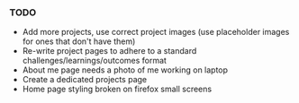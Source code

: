### TODO
- Add more projects, use correct project images (use placeholder images for ones that don't have them)
- Re-write project pages to adhere to a standard challenges/learnings/outcomes format
- About me page needs a photo of me working on laptop
- Create a dedicated projects page
- Home page styling broken on firefox small screens
